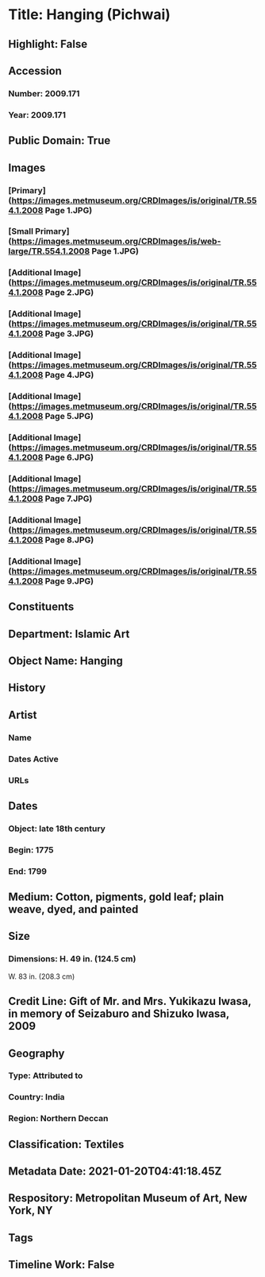 # Title: Hanging (Pichwai)
## Highlight: False
## Accession
### Number: 2009.171
### Year: 2009.171
## Public Domain: True
## Images
### [Primary](https://images.metmuseum.org/CRDImages/is/original/TR.554.1.2008 Page 1.JPG)
### [Small Primary](https://images.metmuseum.org/CRDImages/is/web-large/TR.554.1.2008 Page 1.JPG)
### [Additional Image](https://images.metmuseum.org/CRDImages/is/original/TR.554.1.2008 Page 2.JPG)
### [Additional Image](https://images.metmuseum.org/CRDImages/is/original/TR.554.1.2008 Page 3.JPG)
### [Additional Image](https://images.metmuseum.org/CRDImages/is/original/TR.554.1.2008 Page 4.JPG)
### [Additional Image](https://images.metmuseum.org/CRDImages/is/original/TR.554.1.2008 Page 5.JPG)
### [Additional Image](https://images.metmuseum.org/CRDImages/is/original/TR.554.1.2008 Page 6.JPG)
### [Additional Image](https://images.metmuseum.org/CRDImages/is/original/TR.554.1.2008 Page 7.JPG)
### [Additional Image](https://images.metmuseum.org/CRDImages/is/original/TR.554.1.2008 Page 8.JPG)
### [Additional Image](https://images.metmuseum.org/CRDImages/is/original/TR.554.1.2008 Page 9.JPG)
## Constituents
## Department: Islamic Art
## Object Name: Hanging
## History
## Artist
### Name
### Dates Active
### URLs
## Dates
### Object: late 18th century
### Begin: 1775
### End: 1799
## Medium: Cotton, pigments, gold leaf; plain weave, dyed, and painted
## Size
### Dimensions: H. 49 in. (124.5 cm)
W. 83 in. (208.3 cm)
## Credit Line: Gift of Mr. and Mrs. Yukikazu Iwasa, in memory of Seizaburo and Shizuko Iwasa, 2009
## Geography
### Type: Attributed to
### Country: India
### Region: Northern Deccan
## Classification: Textiles
## Metadata Date: 2021-01-20T04:41:18.45Z
## Respository: Metropolitan Museum of Art, New York, NY
## Tags
## Timeline Work: False